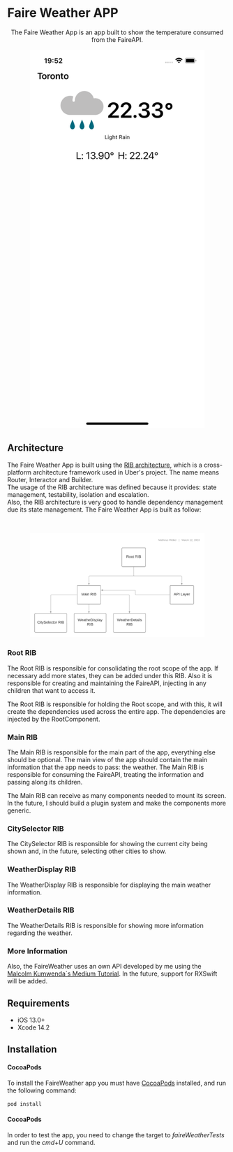 # Faire Weather APP
<p align="center">
  <p align="center">
    The Faire Weather App is an app built to show the temperature consumed from the FaireAPI.
  </p>
</p>

<p align="center">
<img src= "https://github.com/matheusjkweber/faireWeather/blob/main/Resources/app.png?raw=true" width="400" >
</p>

## Architecture
The Faire Weather App is built using the <a href="https://github.com/uber/RIBs">RIB architecture</a>, which is a cross-platform architecture framework used in Uber's project. The name means Router, Interactor and Builder. <br />
The usage of the RIB architecture was defined because it provides: state management, testability, isolation and escalation. <br />
Also, the RIB architecture is very good to handle dependency management due its state management. 
The Faire Weather App is built as follow: <br/>

<br />
<p align="center">
<img src= "https://github.com/matheusjkweber/faireWeather/blob/readme/Resources/FaireArchitecture.png?raw=true" width="400" >
</p>

### Root RIB 
The Root RIB is responsible for consolidating the root scope of the app. If necessary add more states, they can be added under this RIB. Also it is responsible for creating and maintaining the FaireAPI, injecting in any children that want to access it. <br />

The Root RIB is responsible for holding the Root scope, and with this, it will create the dependencies used across the entire app. The dependencies are injected by the RootComponent. 
### Main RIB 
The Main RIB is responsible for the main part of the app, everything else should be optional. The main view of the app should contain the main information that the app needs to pass: the weather. The Main RIB is responsible for consuming the FaireAPI, treating the information and passing along its children.<br/>

The Main RIB can receive as many components needed to mount its screen. In the future, I should build a plugin system and make the components more generic.

### CitySelector RIB 
The CitySelector RIB is responsible for showing the current city being shown and, in the future, selecting other cities to show.
### WeatherDisplay RIB 
The WeatherDisplay RIB is responsible for displaying the main weather information.
### WeatherDetails RIB 
The WeatherDetails RIB is responsible for showing more information regarding the weather.

### More Information
Also, the FaireWeather uses an own API developed by me using the <a href="https://malcolmkmd.medium.com/writing-network-layer-in-swift-protocol-oriented-approach-4fa40ef1f908">Malcolm Kumwenda`s Medium Tutorial</a>. In the future, support for RXSwift will be added.

## Requirements

- iOS 13.0+
- Xcode 14.2

## Installation

#### CocoaPods
To install the FaireWeather app you must have [CocoaPods](http://cocoapods.org/) installed, and run the following command:

```
pod install
```

#### CocoaPods
In order to test the app, you need to change the target to *faireWeatherTests* and run the *cmd+U* command.